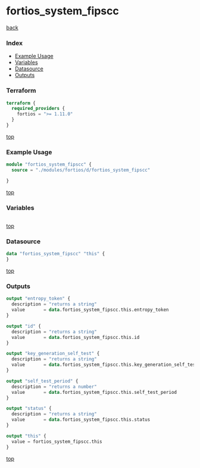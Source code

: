 # fortios_system_fipscc

[back](../fortios.md)

### Index

- [Example Usage](#example-usage)
- [Variables](#variables)
- [Datasource](#datasource)
- [Outputs](#outputs)

### Terraform

```terraform
terraform {
  required_providers {
    fortios = ">= 1.11.0"
  }
}
```

[top](#index)

### Example Usage

```terraform
module "fortios_system_fipscc" {
  source = "./modules/fortios/d/fortios_system_fipscc"

}
```

[top](#index)

### Variables

```terraform
```

[top](#index)

### Datasource

```terraform
data "fortios_system_fipscc" "this" {
}
```

[top](#index)

### Outputs

```terraform
output "entropy_token" {
  description = "returns a string"
  value       = data.fortios_system_fipscc.this.entropy_token
}

output "id" {
  description = "returns a string"
  value       = data.fortios_system_fipscc.this.id
}

output "key_generation_self_test" {
  description = "returns a string"
  value       = data.fortios_system_fipscc.this.key_generation_self_test
}

output "self_test_period" {
  description = "returns a number"
  value       = data.fortios_system_fipscc.this.self_test_period
}

output "status" {
  description = "returns a string"
  value       = data.fortios_system_fipscc.this.status
}

output "this" {
  value = fortios_system_fipscc.this
}
```

[top](#index)